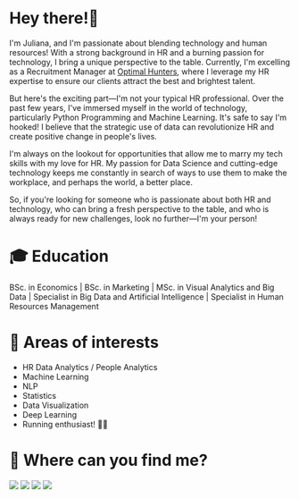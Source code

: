 # Hey there!👋 

I'm Juliana, and I'm passionate about blending technology and human resources! With a strong background in HR and a burning passion for technology, I bring a unique perspective to the table. Currently, I'm excelling as a Recruitment Manager at [Optimal Hunters](https://www.optimalhunters.com/), where I leverage my HR expertise to ensure our clients attract the best and brightest talent.

But here's the exciting part—I'm not your typical HR professional. Over the past few years, I've immersed myself in the world of technology, particularly Python Programming and Machine Learning. It's safe to say I'm hooked! I believe that the strategic use of data can revolutionize HR and create positive change in people's lives.

I'm always on the lookout for opportunities that allow me to marry my tech skills with my love for HR. My passion for Data Science and cutting-edge technology keeps me constantly in search of ways to use them to make the workplace, and perhaps the world, a better place.

So, if you're looking for someone who is passionate about both HR and technology, who can bring a fresh perspective to the table, and who is always ready for new challenges, look no further—I'm your person!

# 🎓 Education
BSc. in Economics | BSc. in Marketing | MSc. in Visual Analytics and Big Data | Specialist in Big Data and Artificial Intelligence | Specialist in Human Resources Management

# 👀 Areas of interests
* HR Data Analytics / People Analytics
* Machine Learning
* NLP
* Statistics
* Data Visualization
* Deep Learning
* Running enthusiast! 🏃‍♀️

# 📣 Where can you find me?<br/>

  <a href="mailto:jamezquita700@gmail.com"><img src="https://img.icons8.com/color/48/null/gmail-new.png"/></a>
  <a href="https://www.linkedin.com/in/julianaamezquita/"><img src="https://img.icons8.com/fluency/48/null/linkedin.png"/></a>
  <a href="https://public.tableau.com/app/profile/juli.amezquita"><img src="https://img.icons8.com/color/48/null/tableau-software.png"/></a>
  <a href="https://medium.com/@juli.amezquita"><img src="https://img.icons8.com/ios-filled/50/medium-logo.png"/></a>
</p>
<p>

<!--

<!---
juli-amezquita/juli-amezquita is a ✨ special ✨ repository because its `README.md` (this file) appears on your GitHub profile.
You can click the Preview link to take a look at your changes.
--->
